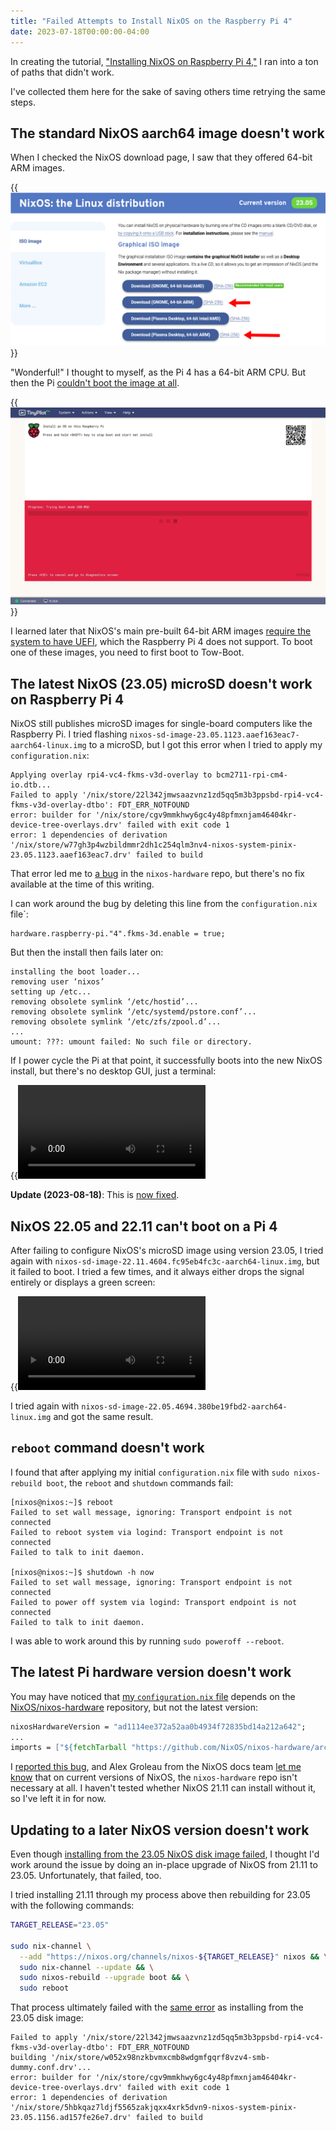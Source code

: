 ```yaml
---
title: "Failed Attempts to Install NixOS on the Raspberry Pi 4"
date: 2023-07-18T00:00:00-04:00
---
```


In creating the tutorial, ["Installing NixOS on Raspberry Pi 4,"](/nixos-pi4/) I ran into a ton of paths that didn't work.

I've collected them here for the sake of saving others time retrying the same steps.

## The standard NixOS aarch64 image doesn't work

When I checked the NixOS download page, I saw that they offered 64-bit ARM images.

{{<img src="nixos-arm64.webp" alt="Screenshot of 64-bit ARM download links on NixOS download page" max-width="700px" has-border="true" caption="NixOS offers bootable images for 64-bit ARM systems">}}

"Wonderful!" I thought to myself, as the Pi 4 has a 64-bit ARM CPU. But then the Pi [couldn't boot the image at all](/notes/nix-first-impressions/#failed-attempt-2-nixos-on-the-raspberry-pi-4).

{{<img src="pi-noboot.png" alt="Pi boot screen that says 'Progress: Trying boot mode USB-MSD'" max-width="700px" caption="The Pi 4 fails to boot the standard NixOS ARM image">}}

I learned later that NixOS's main pre-built 64-bit ARM images [require the system to have UEFI](/nixos-pi4/#the-future-of-nixos-on-the-raspberry-pi), which the Raspberry Pi 4 does not support. To boot one of these images, you need to first boot to Tow-Boot.

## The latest NixOS (23.05) microSD doesn't work on Raspberry Pi 4

NixOS still publishes microSD images for single-board computers like the Raspberry Pi. I tried flashing `nixos-sd-image-23.05.1123.aaef163eac7-aarch64-linux.img` to a microSD, but I got this error when I tried to apply my `configuration.nix`:

```text
Applying overlay rpi4-vc4-fkms-v3d-overlay to bcm2711-rpi-cm4-io.dtb...
Failed to apply '/nix/store/22l342jmwsaazvnz1zd5qq5m3b3ppsbd-rpi4-vc4-fkms-v3d-overlay-dtbo': FDT_ERR_NOTFOUND
error: builder for '/nix/store/cgv9mmkhwy6gc4y48pfmxnjam46404kr-device-tree-overlays.drv' failed with exit code 1
error: 1 dependencies of derivation '/nix/store/w77gh3p4wzbildmmr2dh1c254qlm3nv4-nixos-system-pinix-23.05.1123.aaef163eac7.drv' failed to build
```

That error led me to [a bug](https://github.com/NixOS/nixos-hardware/issues/631) in the `nixos-hardware` repo, but there's no fix available at the time of this writing.

I can work around the bug by deleting this line from the `configuration.nix` file`:

```text
hardware.raspberry-pi."4".fkms-3d.enable = true;
```

But then the install then fails later on:

```text
installing the boot loader...
removing user ‘nixos’
setting up /etc...
removing obsolete symlink ‘/etc/hostid’...
removing obsolete symlink ‘/etc/systemd/pstore.conf’...
removing obsolete symlink ‘/etc/zfs/zpool.d’...
...
umount: ???: umount failed: No such file or directory.
```

If I power cycle the Pi at that point, it successfully boots into the new NixOS install, but there's no desktop GUI, just a terminal:

{{<video src="nixos-23.05-no-gui.mp4" max-width="800px" caption="The NixOS 22.11 microSD image fails to boot on a Raspberry Pi 4.">}}

**Update (2023-08-18)**: This is [now fixed](https://github.com/nixos/nixos-hardware/issues/631).

## NixOS 22.05 and 22.11 can't boot on a Pi 4

After failing to configure NixOS's microSD image using version 23.05, I tried again with `nixos-sd-image-22.11.4604.fc95eb4fc3c-aarch64-linux.img`, but it failed to boot. I tried a few times, and it always either drops the signal entirely or displays a green screen:

{{<video src="nixos-22.11-boot-fail.mp4" max-width="800px" caption="The NixOS 22.11 microSD image fails to boot on a Raspberry Pi 4.">}}

I tried again with `nixos-sd-image-22.05.4694.380be19fbd2-aarch64-linux.img` and got the same result.

## `reboot` command doesn't work

I found that after applying my initial `configuration.nix` file with `sudo nixos-rebuild boot`, the `reboot` and `shutdown` commands fail:

```text
[nixos@nixos:~]$ reboot
Failed to set wall message, ignoring: Transport endpoint is not connected
Failed to reboot system via logind: Transport endpoint is not connected
Failed to talk to init daemon.

[nixos@nixos:~]$ shutdown -h now
Failed to set wall message, ignoring: Transport endpoint is not connected
Failed to power off system via logind: Transport endpoint is not connected
Failed to talk to init daemon.
```

I was able to work around this by running `sudo poweroff --reboot`.

## The latest Pi hardware version doesn't work

You may have noticed that [my `configuration.nix` file]({{<baseurl>}}nixos-pi4/configuration.nix) depends on the [NixOS/nixos-hardware](https://github.com/NixOS/nixos-hardware) repository, but not the latest version:

```nix
nixosHardwareVersion = "ad1114ee372a52aa0b4934f72835bd14a212a642";
...
imports = ["${fetchTarball "https://github.com/NixOS/nixos-hardware/archive/${nixosHardwareVersion}.tar.gz" }/raspberry-pi/4"];
```

I [reported this bug](https://github.com/NixOS/nixos-hardware/issues/651), and Alex Groleau from the NixOS docs team [let me know](https://github.com/NixOS/nixos-hardware/issues/651#issuecomment-1630066858) that on current versions of NixOS, the `nixos-hardware` repo isn't necessary at all. I haven't tested whether NixOS 21.11 can install without it, so I've left it in for now.

## Updating to a later NixOS version doesn't work

Even though [installing from the 23.05 NixOS disk image failed](#the-latest-nixos-2305-microsd-doesnt-work-on-raspberry-pi-4), I thought I'd work around the issue by doing an in-place upgrade of NixOS from 21.11 to 23.05. Unfortunately, that failed, too.

I tried installing 21.11 through my process above then rebuilding for 23.05 with the following commands:

```bash
TARGET_RELEASE="23.05"

sudo nix-channel \
  --add "https://nixos.org/channels/nixos-${TARGET_RELEASE}" nixos && \
  sudo nix-channel --update && \
  sudo nixos-rebuild --upgrade boot && \
  sudo reboot
```

That process ultimately failed with the [same error](https://github.com/NixOS/nixos-hardware/issues/631) as installing from the 23.05 disk image:

```text
Failed to apply '/nix/store/22l342jmwsaazvnz1zd5qq5m3b3ppsbd-rpi4-vc4-fkms-v3d-overlay-dtbo': FDT_ERR_NOTFOUND
building '/nix/store/w052x98nzkbvmxcmb8wdgmfgqrf8vzv4-smb-dummy.conf.drv'...
error: builder for '/nix/store/cgv9mmkhwy6gc4y48pfmxnjam46404kr-device-tree-overlays.drv' failed with exit code 1
error: 1 dependencies of derivation '/nix/store/5hbkqaz7ldjf5565zakjqxx4xrk5dvn9-nixos-system-pinix-23.05.1156.ad157fe26e7.drv' failed to build
```
